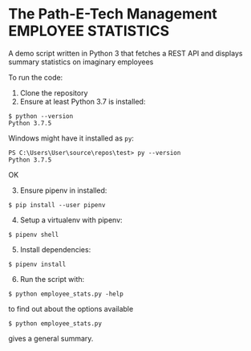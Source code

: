 # The Path-E-Tech Management EMPLOYEE STATISTICS

A demo script written in Python 3 that fetches a REST API and displays summary statistics on imaginary employees

To run the code:

 1. Clone the repository
 2. Ensure at least Python 3.7 is installed:
 
 ``` 
 $ python --version 
 Python 3.7.5
 ```
 
 Windows might have it installed as ```py```:
 
 ```
 PS C:\Users\User\source\repos\test> py --version
 Python 3.7.5
 ```
 
 OK
 
 3. Ensure pipenv in installed:
 
 ``` $ pip install --user pipenv ```
 
 4. Setup a virtualenv with pipenv:
 
 ``` $ pipenv shell ```
 
 5. Install dependencies:
 
 ``` $ pipenv install ```
 
 6. Run the script with:
 
 ``` $ python employee_stats.py -help ``` 
 
 to find out about the options available
 
 ``` $ python employee_stats.py ``` 
 
 gives a general summary.
 
 
